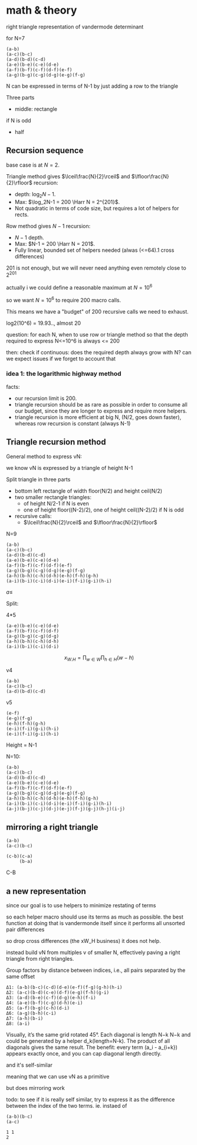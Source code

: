 # math & theory

right triangle representation of vandermode determinant

for N=7

```text
(a-b)
(a-c)(b-c)
(a-d)(b-d)(c-d)
(a-e)(b-e)(c-e)(d-e)
(a-f)(b-f)(c-f)(d-f)(e-f)
(a-g)(b-g)(c-g)(d-g)(e-g)(f-g)
```

N can be expressed in terms of N-1 by just adding a row to the triangle

Three parts

- middle: rectangle

if N is odd

- half

## Recursion sequence

base case is at $N=2$.

Triangle method gives $\lceil\frac{N}{2}\rceil$ and $\lfloor\frac{N}{2}\rfloor$ recursion:

- depth: $\log_2N-1$.
- Max: $\log_2N-1 = 200 \Harr N = 2^{201}$.
- Not quadratic in terms of code size, but requires a lot of helpers for rects.

Row method gives $N-1$ recursion:

- $N-1$ depth.
- Max: $N-1 = 200 \Harr N = 201$.
- Fully linear, bounded set of helpers needed (alwas (<=64).1 cross differences)

201 is not enough, but we will never need anything even remotely close to $2^{201}$

actually i we could define a reasonable maximum at $N=10^6$

so we want $N=10^6$ to require 200 macro calls.

This means we have a "budget" of 200 recursive calls we need to exhaust.

log2(10^6) = 19.93.., almost 20

question: for each N, when to use row or triangle method so that the depth required to express N<=10^6 is always <= 200

then: check if continuous: does the required depth always grow with N? can we expect issues if we forget to account that

### idea 1: the logarithmic highway method

facts:

- our recursion limit is 200.
- triangle recursion should be as rare as possible in order to consume all our budget, since  they are longer to express and require more helpers.
- triangle recursion is more efficient at big N, (N/2, goes down faster), whereas row recursion is constant (always N-1)

## Triangle recursion method

General method to express vN:

we know vN is expressed by a triangle of height N-1

Split triangle in three parts

- bottom left rectangle of width floor(N/2) and height ceil(N/2)
- two smaller rectangle triangles:
  - of height N/2-1 if N is even
  - one of height floor((N-2)/2), one of height ceil((N-2)/2) if N is odd
- recursive calls:
  - $\lceil\frac{N}{2}\rceil$ and $\lfloor\frac{N}{2}\rfloor$

N=9

```text
(a-b)
(a-c)(b-c)
(a-d)(b-d)(c-d)
(a-e)(b-e)(c-e)(d-e)
(a-f)(b-f)(c-f)(d-f)(e-f)
(a-g)(b-g)(c-g)(d-g)(e-g)(f-g)
(a-h)(b-h)(c-h)(d-h)(e-h)(f-h)(g-h)
(a-i)(b-i)(c-i)(d-i)(e-i)(f-i)(g-i)(h-i)
```

$a\le$

Split:

4*5

```text
(a-e)(b-e)(c-e)(d-e)
(a-f)(b-f)(c-f)(d-f)
(a-g)(b-g)(c-g)(d-g)
(a-h)(b-h)(c-h)(d-h)
(a-i)(b-i)(c-i)(d-i)
```

$$
x_{W.H}=\prod_{w\in W}\prod_{h\in H}(w-h)
$$

v4

```text
(a-b)
(a-c)(b-c)
(a-d)(b-d)(c-d)
```

v5

```text
(e-f)
(e-g)(f-g)
(e-h)(f-h)(g-h)
(e-i)(f-i)(g-i)(h-i)
(e-i)(f-i)(g-i)(h-i)
```

Height = N-1

N=10:

```text
(a-b)
(a-c)(b-c)
(a-d)(b-d)(c-d)
(a-e)(b-e)(c-e)(d-e)
(a-f)(b-f)(c-f)(d-f)(e-f)
(a-g)(b-g)(c-g)(d-g)(e-g)(f-g)
(a-h)(b-h)(c-h)(d-h)(e-h)(f-h)(g-h)
(a-i)(b-i)(c-i)(d-i)(e-i)(f-i)(g-i)(h-i)
(a-j)(b-j)(c-j)(d-j)(e-j)(f-j)(g-j)(h-j)(i-j)
```

## mirroring a right triangle

```text
(a-b)
(a-c)(b-c)
```

```text
(c-b)(c-a)
     (b-a)
```

C-B

## a new representation

since our goal is to use helpers to minimize restating of terms

so each helper macro should use its terms as much as possible. the best function at doing that is vandermonde itself since it performs all unsorted pair differences

so drop cross differences (the xW_H business) it does not help.

instead build vN from multiples v of smaller N, effectively paving a right triangle from right triangles.

Group factors by distance between indices, i.e., all pairs separated by the same offset

```text
Δ1: (a-b)(b-c)(c-d)(d-e)(e-f)(f-g)(g-h)(h-i)
Δ2: (a-c)(b-d)(c-e)(d-f)(e-g)(f-h)(g-i)
Δ3: (a-d)(b-e)(c-f)(d-g)(e-h)(f-i)
Δ4: (a-e)(b-f)(c-g)(d-h)(e-i)
Δ5: (a-f)(b-g)(c-h)(d-i)
Δ6: (a-g)(b-h)(c-i)
Δ7: (a-h)(b-i)
Δ8: (a-i)
```

Visually, it’s the same grid rotated 45°.
Each diagonal is length
N−k
N−k and could be generated by a helper d_k(length=N-k).
The product of all diagonals gives the same result.
The benefit: every term (a_i - a_{i+k}) appears exactly once, and you can cap diagonal length directly.

and it's self-similar

meaning that we can use vN as a primitive

but does mirroring work

todo: to see if it is really self similar, try to express it as the difference between the index of the  two terms. ie. instaed of

```text
(a-b)(b-c)
(a-c)
```

```text
1 1
2
```
